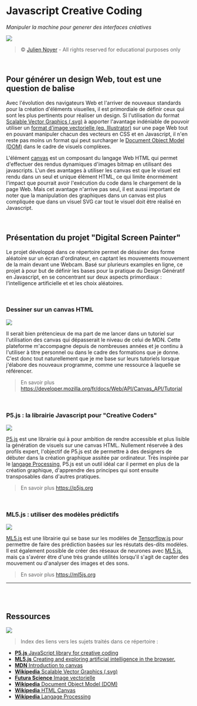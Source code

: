 # Javascript Creative Coding

*Manipuler la machine pour generer des interfaces créatives*

![](https://i.imgur.com/yV6AfnJ.png)

> &copy; [Julien Noyer](https://www.linkedin.com/in/julien-n-21219b28/) - All rights reserved for educational purposes only

<br>

## Pour générer un design Web, tout est une question de balise

Avec l'évolution des navigateurs Web et l'arriver de nouveaux standards pour la création d'éléments visuelles, il est primordiale de définir ceux qui sont les plus pertinents pour réaliser un design. Si l'utilisation du format [Scalable Vector Graphics (.svg)](https://fr.wikipedia.org/wiki/Scalable_Vector_Graphics) à apporter l'avantage indéniable de pouvoir utiliser un [format d'image vectorielle (eq. Illustrator)](https://www.futura-sciences.com/tech/definitions/informatique-image-vectorielle-13099/) sur une page Web tout en pouvant manipuler chacun des vecteurs en CSS et en Javascript, il n'en reste pas moins un format qui peut surcharger le [Document Object Model (DOM)](https://fr.wikipedia.org/wiki/Document_Object_Model) dans le cadre de visuels complèxes.

L'élément [canvas](https://fr.wikipedia.org/wiki/Canvas_(HTML)) est un composant du langage Web HTML qui permet d'effectuer des rendus dynamiques d'images bitmap en utilisant des javascripts. L'un des avantages à utiliser les canvas est que le visuel est rendu dans un seul et unique élément HTML, ce qui limite énormément l'impact que pourrait avoir l'exécution du code dans le chargement de la page Web. Mais cet avantage n'arrive pas seul, il est aussi important de noter que la manipulation des graphiques dans un canvas est plus compliquée que dans un visuel SVG car tout le visuel doit être réalisé en Javascript.

<br>

## Présentation du projet "Digital Screen Painter"

Le projet développé dans ce répertoire permet de déssiner des forme aléatoire sur un écran d'ordinateur, en captant les mouvements mouvement de la main devant une Webcam. Basé sur plurieurs examples en ligne, ce projet à pour but de définir les bases pour la pratique du Design Génératif en Javascript, en se concentrant sur deux aspects primordiaux : l'intelligence artificielle et et les choix aléatoires.

<br>

### Dessiner sur un canvas HTML

![](https://i.imgur.com/igbQwW1.png)

Il serait bien prétencieux de ma part de me lancer dans un tutoriel sur l'utilisation des canvas qui dépasserait le niveau de celui de MDN. Cette plateforme m'accompagne depuis de nombreuses années et je continu à l'utiliser à titre personnel ou dans le cadre des formations que je donne. C'est donc tout naturellement que je me base sur leurs tutoriels lorsque j'élabore des nouveaux programme, comme une ressource à laquelle se référencer.

> En savoir plus https://developer.mozilla.org/fr/docs/Web/API/Canvas_API/Tutorial

<br>

### P5.js : la librairie Javascript pour "Creative Coders"

![](https://i.imgur.com/KGKkrGK.png)

[P5.js](https://p5js.org) est une librairie qui à pour ambition de rendre accessible et plus lisible la génération de visuels sur une canvas HTML. Nullement réservée à des profils expert, l'objectif de P5.js est de permettre à des designers de débuter dans la création graphique assitée par ordinateur. Très inspirée par le [langage Processing](https://fr.wikipedia.org/wiki/Processing), P5.js est un outil idéal car il permet en plus de la création graphique, d'apprendre des principes qui sont ensuite transposables dans d'autres pratiques.

> En savoir plus https://p5js.org

<br>

### ML5.js : utiliser des modèles prédictifs

![](https://i.imgur.com/mVofsbk.png)

[ML5.js](https://ml5js.org) est une librairie qui se base sur les modèles de [Tensorflow.js](https://www.tensorflow.org/js?hl=fr) pour permettre de faire des prédiction basées sur les résutats des-dits modèles. Il est également possible de créer des réseaux de neurones avec [ML5.js](https://ml5js.org), mais ça s'avérer être d'une très grande utilités lorsqu'il s'agit de capter des mouvement ou d'analyser des images et des sons.

> En savoir plus https://ml5js.org

---

<br><br>

## Ressources

![](https://i.imgur.com/eAySYs0.png)

> Index des liens vers les sujets traités dans ce répertoire : 

- [**P5.js** JavaScript library for creative coding](https://p5js.org)
- [**ML5.js** Creating and exploring artificial intelligence in the browser.](https://ml5js.org)
- [**MDN** Introduction to canvas](https://developer.mozilla.org/fr/docs/Web/API/Canvas_API/Tutorial)
- [**Wikipedia** Scalable Vector Graphics (.svg)](https://fr.wikipedia.org/wiki/Scalable_Vector_Graphics)
- [**Futura Science** Image vectorielle](https://www.futura-sciences.com/tech/definitions/informatique-image-vectorielle-13099/)
- [**Wikipedia** Document Object Model (DOM)](https://fr.wikipedia.org/wiki/Document_Object_Model)
- [**Wikipedia** HTML Canvas](https://fr.wikipedia.org/wiki/Canvas_(HTML))
- [**Wikipedia** Langage Processing](https://fr.wikipedia.org/wiki/Processing)
